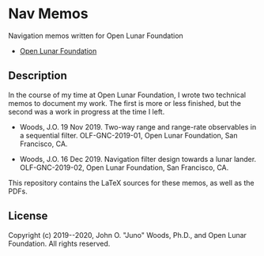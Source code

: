 # Nav Memos

Navigation memos written for Open Lunar Foundation

* [Open Lunar Foundation](https://www.openlunar.org/)

## Description

In the course of my time at Open Lunar Foundation, I wrote two
technical memos to document my work. The first is more or less
finished, but the second was a work in progress at the time I left.

* Woods, J.O. 19 Nov 2019. Two-way range and range-rate observables in
  a sequential filter. OLF-GNC-2019-01, Open Lunar Foundation, San
  Francisco, CA.

* Woods, J.O. 16 Dec 2019. Navigation filter design towards a lunar
  lander. OLF-GNC-2019-02, Open Lunar Foundation, San Francisco, CA.

This repository contains the LaTeX sources for these memos, as well as
the PDFs.

## License

Copyright (c) 2019--2020, John O. "Juno" Woods, Ph.D., and Open Lunar
Foundation. All rights reserved.